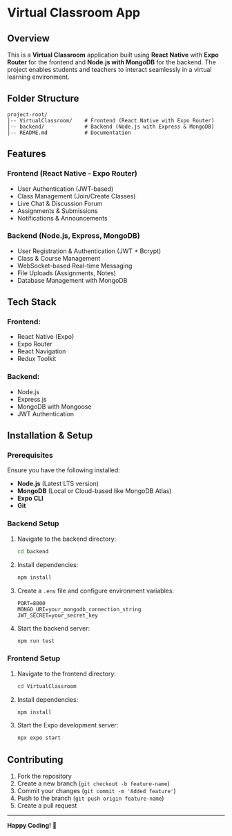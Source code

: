# Virtual Classroom App

## Overview
This is a **Virtual Classroom** application built using **React Native** with **Expo Router** for the frontend and **Node.js with MongoDB** for the backend. The project enables students and teachers to interact seamlessly in a virtual learning environment.

## Folder Structure
```
project-root/
│-- VirtualClassroom/    # Frontend (React Native with Expo Router)
│-- backend/             # Backend (Node.js with Express & MongoDB)
│-- README.md            # Documentation
```

## Features
### Frontend (React Native - Expo Router)
- User Authentication (JWT-based)
- Class Management (Join/Create Classes)
- Live Chat & Discussion Forum
- Assignments & Submissions
- Notifications & Announcements

### Backend (Node.js, Express, MongoDB)
- User Registration & Authentication (JWT + Bcrypt)
- Class & Course Management
- WebSocket-based Real-time Messaging
- File Uploads (Assignments, Notes)
- Database Management with MongoDB

## Tech Stack
### Frontend:
- React Native (Expo)
- Expo Router
- React Navigation
- Redux Toolkit


### Backend:
- Node.js
- Express.js
- MongoDB with Mongoose
- JWT Authentication


## Installation & Setup
### Prerequisites
Ensure you have the following installed:
- **Node.js** (Latest LTS version)
- **MongoDB** (Local or Cloud-based like MongoDB Atlas)
- **Expo CLI**
- **Git**

### Backend Setup
1. Navigate to the backend directory:
   ```sh
   cd backend
   ```
2. Install dependencies:
   ```sh
   npm install
   ```
3. Create a `.env` file and configure environment variables:
   ```env
   PORT=8000
   MONGO_URI=your_mongodb_connection_string
   JWT_SECRET=your_secret_key
   ```
4. Start the backend server:
   ```sh
   npm run test
   ```

### Frontend Setup
1. Navigate to the frontend directory:
   ```sh
   cd VirtualClassroom
   ```
2. Install dependencies:
   ```sh
   npm install
   ```
3. Start the Expo development server:
   ```sh
   npx expo start
   ```



## Contributing
1. Fork the repository
2. Create a new branch (`git checkout -b feature-name`)
3. Commit your changes (`git commit -m 'Added feature'`)
4. Push to the branch (`git push origin feature-name`)
5. Create a pull request


---
**Happy Coding! 🚀**